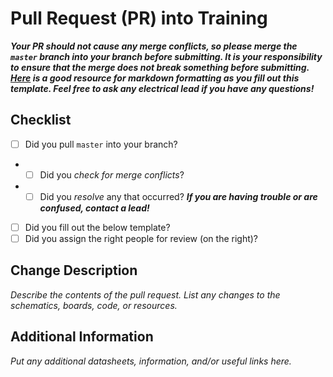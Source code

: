 # Pull Request (PR) into Training

***Your PR should not cause any merge conflicts, so please merge the `master` branch into your branch before submitting. It is your responsibility to ensure that the merge does not break something before submitting. [Here](https://guides.github.com/features/mastering-markdown/) is a good resource for markdown formatting as you fill out this template. Feel free to ask any electrical lead if you have any questions!***

## Checklist
- [ ] Did you pull `master` into your branch?
- - [ ] Did you *check for merge conflicts*?
- - [ ] Did you *resolve* any that occurred? ***If you are having trouble or are confused, contact a lead!***
- [ ] Did you fill out the below template?
- [ ] Did you assign the right people for review (on the right)?

## Change Description
*Describe the contents of the pull request. List any changes to the schematics, boards, code, or resources.*

## Additional Information
*Put any additional datasheets, information, and/or useful links here.*
